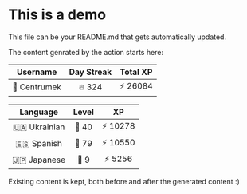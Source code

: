 # This is a demo

This file can be your README.md that gets automatically updated.

The content genrated by the action starts here:

<!--START_SECTION:duolingoStats-->
<!-- Automatically generated with https://github.com/centrumek/duolingo-readme-stats-->

| Username | Day Streak | Total XP |
|:---:|:---:|:---:|
| 👤 Centrumek | 🔥 324 | ⚡ 26084 |

| Language | Level | XP |
|:---:|:---:|:---:|
| 🇺🇦 Ukrainian | 👑 40 | ⚡ 10278 |
| 🇪🇸 Spanish | 👑 79 | ⚡ 10550 |
| 🇯🇵 Japanese | 👑 9 | ⚡ 5256 |

<!--END_SECTION:duolingoStats-->

Existing content is kept, both before and after the generated content :)